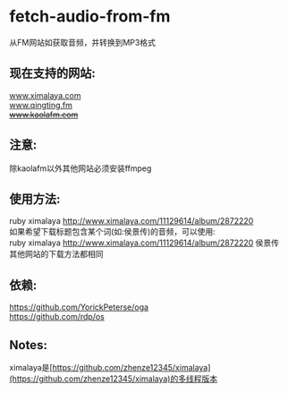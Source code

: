 # fetch-audio-from-fm
从FM网站如获取音频，并转换到MP3格式

现在支持的网站:
------
www.ximalaya.com  
www.qingting.fm  
~~www.kaolafm.com~~

注意:
------
除kaolafm以外其他网站必须安装ffmpeg

使用方法:
------
ruby ximalaya http://www.ximalaya.com/11129614/album/2872220  
如果希望下载标题包含某个词(如:侯景传)的音频，可以使用:  
ruby ximalaya http://www.ximalaya.com/11129614/album/2872220 侯景传  
其他网站的下载方法都相同  

依赖:
------
https://github.com/YorickPeterse/oga  
https://github.com/rdp/os  

Notes:
------
ximalaya是[https://github.com/zhenze12345/ximalaya](https://github.com/zhenze12345/ximalaya)的多线程版本
